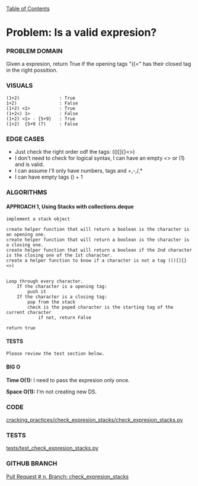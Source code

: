 [Table of Contents](../../README.md)

# Problem: Is a valid expresion?

<!-- [Whiteboard approach](check_expresion_stacks) -->

### PROBLEM DOMAIN
Given a expresion, return True if the opening tags "({<" has their closed tag in the right possition.


### VISUALS

```
(1+2)               : True
1+2)                : False
(1+2) <1>           : True
(1+2<) 1>           : False
(1+2) <1> - {5+9}   : True
(1+2)  {5+9 (7)     : False
```

### EDGE CASES

- Just check the right order odf the tags: (()[]{}<>)
- I don't need to check for logical syntax, I can have an empty <> or (1) and is valid.
- I can assume I'll only have numbers, tags and +,-,/,*
- I can have empty tags () + 1

### ALGORITHMS

#### APPROACH 1, Using Stacks with collections.deque

```
implement a stack object

create helper function that will return a boolean is the character is an opening one.
create helper function that will return a boolean is the character is a closing one.
create helper function that will return a boolean if the 2nd character is the closing one of the 1st character.
create a helper function to know if a character is not a tag (()[]{}<>)


Loop through every character.
    If the character is a opening tag:
        push it
    If the character is a closing tag:
        pop from the stack
        check is the poped character is the starting tag of the current character
            if not, return False

return true

```

#### TESTS

```
Please review the test section below.
```

#### BIG O

**Time O(1):** I need to pass the expresion only once.

**Space O(1):** I'm not creating new DS.

### CODE

[cracking_practices/check_expresion_stacks/check_expresion_stacks.py](check_expresion_stacks.py)

### TESTS

[tests/test_check_expresion_stacks.py](../../tests/test_check_expresion_stacks.py)

### GITHUB BRANCH

[Pull Request # n, Branch: check_expresion_stacks](https://github.com/ilealm/cracking-practices/pull/94)
